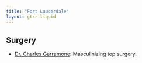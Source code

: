 ```yaml
---
title: "Fort Lauderdale"
layout: gtrr.liquid
---
```

## Surgery
- [Dr. Charles Garramone](https://drgarramone.com/): Masculinizing top surgery.
